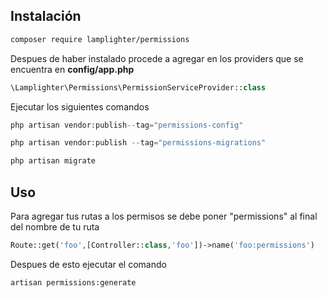 

<h2>Instalación</h2> 

```sh 
composer require lamplighter/permissions
```



Despues de haber instalado procede a agregar en los providers que se encuentra en <strong>config/app.php</strong>
```php
\Lamplighter\Permissions\PermissionServiceProvider::class
```

Ejecutar los siguientes comandos

```php
php artisan vendor:publish--tag="permissions-config"
```

```php
php artisan vendor:publish --tag="permissions-migrations"
```

```php
php artisan migrate
```

<h2>Uso</h2>

Para agregar tus rutas a los permisos se debe poner "permissions" al final del nombre de tu ruta

```php 
Route::get('foo',[Controller::class,'foo'])->name('foo:permissions')
```

Despues de esto ejecutar el comando

```sh 
artisan permissions:generate
```







